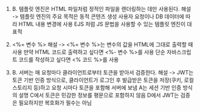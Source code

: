 1. B. 템플릿 엔진은 HTML 파일처럼 정적인 파일을 렌더링하는 데만 사용된다.
해설 -> 템플릿 엔진의 주요 목적은 동적 콘텐츠 생성 
사용자 요청이나 DB 데이터에 따라 HTML 내용 변경에 사용 
EJS 처럼 JS 문법을 사용할 수 있는 템플릿 엔진이 대표적

2. <%= 변수 %>
해설 -> <%= 변수 %>는 변수의 값을 HTML에 그대로 출력할 때 사용 
만약 HTML 코드로 출력하고 싶다면 <%- 변수 %>를 사용 
단순 자바스크립트 코드를 작성하고 싶다면 <% 코드 %>를 사용

2. B. 서버는 매 요청마다 클라이언트로부터 토큰을 받아서 검증한다.
해설 -> JWT는 토큰 기반 인증 방식으로, 클라이언트가 로그인 후 발급받은 토큰을 저장(쿠키, 로컬스토리지 등)하고 요청 시마다 토큰을 포함해 서버에 보냄
A는 세션 기반 인증 방식의 설명
C에서 토큰은 민감한 정보를 평문으로 포함하지 않음
D에서 JWT는 검증은 필요하지만 복호화가 필수는 아님